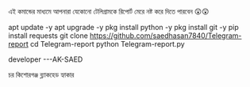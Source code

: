 এই কমান্ডের মাধ্যমে আপনারা যেকোনো
টেলিগ্রামকে রিপোর্ট মেরে নষ্ট করে দিতে পারবেন 😲😲



apt update -y
apt upgrade -y
pkg install python -y
pkg install git -y
pip install requests
git clone https://github.com/saedhasan7840/Telegram-report
cd Telegram-report
python Telegram-report.py


developer ---AK-SAED

চর কিশোরগঞ্জ ব্ল্যাকহেড হ্যাকার 
